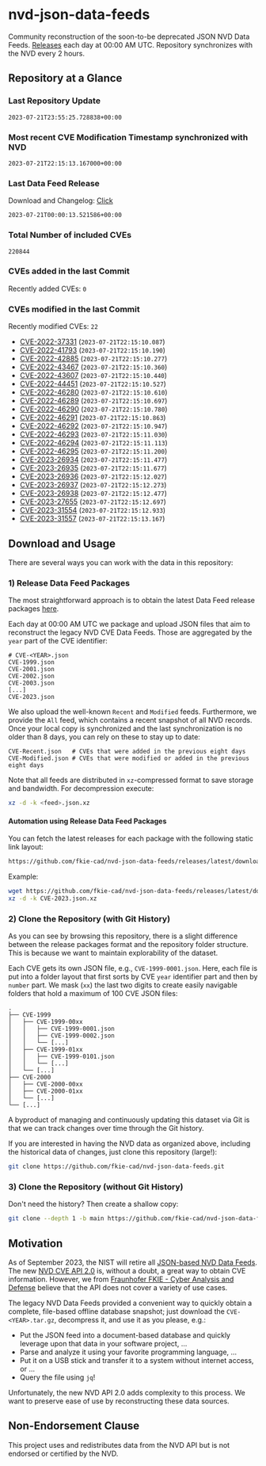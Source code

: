 # nvd-json-data-feeds

Community reconstruction of the soon-to-be deprecated JSON NVD Data Feeds. 
[Releases](https://github.com/fkie-cad/nvd-json-data-feeds/releases/latest) each day at 00:00 AM UTC.
Repository synchronizes with the NVD every 2 hours.

## Repository at a Glance

### Last Repository Update

```plain
2023-07-21T23:55:25.728838+00:00
```

### Most recent CVE Modification Timestamp synchronized with NVD

```plain
2023-07-21T22:15:13.167000+00:00
```

### Last Data Feed Release

Download and Changelog: [Click](https://github.com/fkie-cad/nvd-json-data-feeds/releases/latest)

```plain
2023-07-21T00:00:13.521586+00:00
```

### Total Number of included CVEs

```plain
220844
```

### CVEs added in the last Commit

Recently added CVEs: `0`



### CVEs modified in the last Commit

Recently modified CVEs: `22`

* [CVE-2022-37331](CVE-2022/CVE-2022-373xx/CVE-2022-37331.json) (`2023-07-21T22:15:10.087`)
* [CVE-2022-41793](CVE-2022/CVE-2022-417xx/CVE-2022-41793.json) (`2023-07-21T22:15:10.190`)
* [CVE-2022-42885](CVE-2022/CVE-2022-428xx/CVE-2022-42885.json) (`2023-07-21T22:15:10.277`)
* [CVE-2022-43467](CVE-2022/CVE-2022-434xx/CVE-2022-43467.json) (`2023-07-21T22:15:10.360`)
* [CVE-2022-43607](CVE-2022/CVE-2022-436xx/CVE-2022-43607.json) (`2023-07-21T22:15:10.440`)
* [CVE-2022-44451](CVE-2022/CVE-2022-444xx/CVE-2022-44451.json) (`2023-07-21T22:15:10.527`)
* [CVE-2022-46280](CVE-2022/CVE-2022-462xx/CVE-2022-46280.json) (`2023-07-21T22:15:10.610`)
* [CVE-2022-46289](CVE-2022/CVE-2022-462xx/CVE-2022-46289.json) (`2023-07-21T22:15:10.697`)
* [CVE-2022-46290](CVE-2022/CVE-2022-462xx/CVE-2022-46290.json) (`2023-07-21T22:15:10.780`)
* [CVE-2022-46291](CVE-2022/CVE-2022-462xx/CVE-2022-46291.json) (`2023-07-21T22:15:10.863`)
* [CVE-2022-46292](CVE-2022/CVE-2022-462xx/CVE-2022-46292.json) (`2023-07-21T22:15:10.947`)
* [CVE-2022-46293](CVE-2022/CVE-2022-462xx/CVE-2022-46293.json) (`2023-07-21T22:15:11.030`)
* [CVE-2022-46294](CVE-2022/CVE-2022-462xx/CVE-2022-46294.json) (`2023-07-21T22:15:11.113`)
* [CVE-2022-46295](CVE-2022/CVE-2022-462xx/CVE-2022-46295.json) (`2023-07-21T22:15:11.200`)
* [CVE-2023-26934](CVE-2023/CVE-2023-269xx/CVE-2023-26934.json) (`2023-07-21T22:15:11.477`)
* [CVE-2023-26935](CVE-2023/CVE-2023-269xx/CVE-2023-26935.json) (`2023-07-21T22:15:11.677`)
* [CVE-2023-26936](CVE-2023/CVE-2023-269xx/CVE-2023-26936.json) (`2023-07-21T22:15:12.027`)
* [CVE-2023-26937](CVE-2023/CVE-2023-269xx/CVE-2023-26937.json) (`2023-07-21T22:15:12.273`)
* [CVE-2023-26938](CVE-2023/CVE-2023-269xx/CVE-2023-26938.json) (`2023-07-21T22:15:12.477`)
* [CVE-2023-27655](CVE-2023/CVE-2023-276xx/CVE-2023-27655.json) (`2023-07-21T22:15:12.697`)
* [CVE-2023-31554](CVE-2023/CVE-2023-315xx/CVE-2023-31554.json) (`2023-07-21T22:15:12.933`)
* [CVE-2023-31557](CVE-2023/CVE-2023-315xx/CVE-2023-31557.json) (`2023-07-21T22:15:13.167`)


## Download and Usage

There are several ways you can work with the data in this repository:

### 1) Release Data Feed Packages

The most straightforward approach is to obtain the latest Data Feed release packages [here](https://github.com/fkie-cad/nvd-json-data-feeds/releases/latest).

Each day at 00:00 AM UTC we package and upload JSON files that aim to reconstruct the legacy NVD CVE Data Feeds.
Those are aggregated by the `year` part of the CVE identifier:

```
# CVE-<YEAR>.json
CVE-1999.json
CVE-2001.json
CVE-2002.json
CVE-2003.json
[...]
CVE-2023.json
```

We also upload the well-known `Recent` and `Modified` feeds.
Furthermore, we provide the `All` feed, which contains a recent snapshot of all NVD records.
Once your local copy is synchronized and the last synchronization is no older than 8 days, you can rely on these to stay up to date:

```plain
CVE-Recent.json   # CVEs that were added in the previous eight days
CVE-Modified.json # CVEs that were modified or added in the previous eight days
```

Note that all feeds are distributed in `xz`-compressed format to save storage and bandwidth.
For decompression execute:

```sh
xz -d -k <feed>.json.xz
```


#### Automation using Release Data Feed Packages

You can fetch the latest releases for each package with the following static link layout:

```sh
https://github.com/fkie-cad/nvd-json-data-feeds/releases/latest/download/CVE-<YEAR>.json.xz
```

Example:

```sh
wget https://github.com/fkie-cad/nvd-json-data-feeds/releases/latest/download/CVE-2023.json.xz
xz -d -k CVE-2023.json.xz
```

### 2) Clone the Repository (with Git History)

As you can see by browsing this repository, there is a slight difference between the release packages format and the repository folder structure.
This is because we want to maintain explorability of the dataset.

Each CVE gets its own JSON file, e.g., `CVE-1999-0001.json`.
Here, each file is put into a folder layout that first sorts by CVE `year` identifier part and then by `number` part.
We mask (`xx`) the last two digits to create easily navigable folders that hold a maximum of 100 CVE JSON files:

```plain
.
├── CVE-1999
│   ├── CVE-1999-00xx
│   │   ├── CVE-1999-0001.json
│   │   ├── CVE-1999-0002.json
│   │   └── [...]
│   ├── CVE-1999-01xx
│   │   ├── CVE-1999-0101.json
│   │   └── [...]
│   └── [...]
├── CVE-2000
│   ├── CVE-2000-00xx
│   ├── CVE-2000-01xx
│   └── [...]
└── [...]
```

A byproduct of managing and continuously updating this dataset via Git is that we can track changes over time through the Git history.

If you are interested in having the NVD data as organized above, including the historical data of changes, just clone this repository (large!):

```sh
git clone https://github.com/fkie-cad/nvd-json-data-feeds.git
```

### 3) Clone the Repository (without Git History)

Don't need the history? Then create a shallow copy:

```sh
git clone --depth 1 -b main https://github.com/fkie-cad/nvd-json-data-feeds.git
```

## Motivation

As of September 2023, the NIST will retire all [JSON-based NVD Data Feeds](https://nvd.nist.gov/vuln/data-feeds#divRetirementBanner-1).
The new [NVD CVE API 2.0](https://nvd.nist.gov/developers/vulnerabilities) is, without a doubt, a great way to obtain CVE information.
However, we from [Fraunhofer FKIE - Cyber Analysis and Defense](https://www.fkie.fraunhofer.de/en/departments/cad.html) believe that the API does not cover a variety of use cases.

The legacy NVD Data Feeds provided a convenient way to quickly obtain a complete, file-based offline database snapshot; just download the `CVE-<YEAR>.tar.gz`, decompress it, and use it as you please, e.g.:

* Put the JSON feed into a document-based database and quickly leverage upon that data in your software project, ...
* Parse and analyze it using your favorite programming language, ...
* Put it on a USB stick and transfer it to a system without internet access, or ...
* Query the file using `jq`!

Unfortunately, the new NVD API 2.0 adds complexity to this process.
We want to preserve ease of use by reconstructing these data sources.

## Non-Endorsement Clause

This project uses and redistributes data from the NVD API but is not endorsed or certified by the NVD.